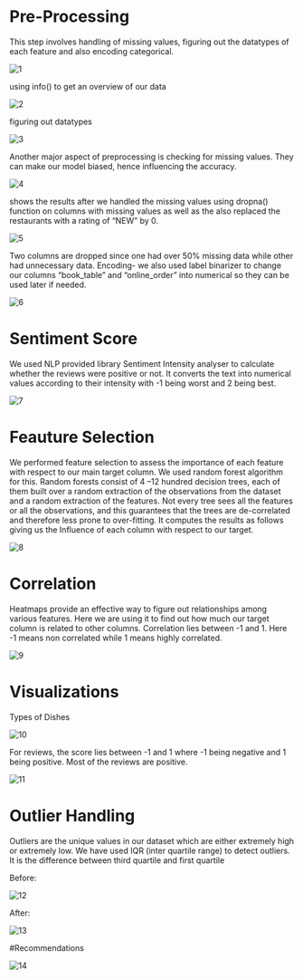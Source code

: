 # Pre-Processing
This step involves handling of missing values, figuring out the datatypes of each feature and also encoding categorical.		

![1](https://github.com/Gouravdeep-Singh/Restaurant-Recommendation-System/assets/104523395/fbc00e4b-1572-4128-8ef1-707a928b1950)

using info() to get an overview of our data

![2](https://github.com/Gouravdeep-Singh/Restaurant-Recommendation-System/assets/104523395/b037266a-822c-49b1-8ad4-070b2ea54ab0)

figuring out datatypes 

![3](https://github.com/Gouravdeep-Singh/Restaurant-Recommendation-System/assets/104523395/7729027e-0a59-4c4f-8f19-7c767a158cb5)

Another major aspect of preprocessing is checking for missing values. They can make our model biased, hence influencing the accuracy.	

![4](https://github.com/Gouravdeep-Singh/Restaurant-Recommendation-System/assets/104523395/724c9b45-bb86-4cb6-bdbb-54bbb974dd6a)

shows the results after we handled the missing values using dropna() function on columns with missing values as well as the also replaced the restaurants with a rating of “NEW” by 0.

![5](https://github.com/Gouravdeep-Singh/Restaurant-Recommendation-System/assets/104523395/b96b890d-e307-4a0d-a7f7-660460f32e52)

Two columns are dropped since one had over 50% missing data while other had unnecessary data. Encoding- we also used label binarizer to change our columns “book_table” and “online_order” into numerical so they can be used later if needed.	

![6](https://github.com/Gouravdeep-Singh/Restaurant-Recommendation-System/assets/104523395/fb86847e-3094-4878-89c4-3f397f4f714c)


# Sentiment Score
We used NLP provided library Sentiment Intensity analyser to calculate whether the reviews were positive or not. It converts the text into numerical values according to their intensity with -1 being worst and 2 being best.

![7](https://github.com/Gouravdeep-Singh/Restaurant-Recommendation-System/assets/104523395/de5c3648-69f2-4cb5-9ad9-c9d4857cc07a)

# Feauture Selection
We performed feature selection to assess the importance of each feature with respect to our main target column. We used random forest algorithm for this. Random forests consist of 4 –12 hundred decision trees, each of them built over a random extraction of the observations from the dataset and a random extraction of the features. Not every tree sees all the features or all the observations, and this guarantees that the trees are de-correlated and therefore less prone to over-fitting. It computes the results as follows giving us the Influence of each column with respect to our target.	

![8](https://github.com/Gouravdeep-Singh/Restaurant-Recommendation-System/assets/104523395/32feabf9-f560-4590-a02d-a5df084d5a78)

# Correlation
Heatmaps provide an effective way to figure out relationships among various features. Here we are using it to find out how much our target column is related to other columns. Correlation lies between -1 and 1. Here -1 means non correlated while 1 means highly correlated. 

![9](https://github.com/Gouravdeep-Singh/Restaurant-Recommendation-System/assets/104523395/1bb475cb-48a8-4f8a-a40f-09d2c485d9f1)

# Visualizations
Types of Dishes

![10](https://github.com/Gouravdeep-Singh/Restaurant-Recommendation-System/assets/104523395/d5541054-3eb5-464c-bd46-ae438be71381)

For reviews, the score lies between -1 and 1 where -1 being negative and 1 being positive. Most of the reviews are positive.

![11](https://github.com/Gouravdeep-Singh/Restaurant-Recommendation-System/assets/104523395/461eae3a-96de-4518-81f2-7fdb9028e664)

# Outlier Handling

Outliers are the unique values in our dataset which are either extremely high or extremely low. We have used IQR (inter quartile range) to detect outliers. It is the difference between third quartile and first quartile

Before:

![12](https://github.com/Gouravdeep-Singh/Restaurant-Recommendation-System/assets/104523395/02612715-5d36-4e7e-a16a-63687aa6efea)


After:

![13](https://github.com/Gouravdeep-Singh/Restaurant-Recommendation-System/assets/104523395/c30d8cbe-2600-41be-bebc-f09987e27028)

#Recommendations

![14](https://github.com/Gouravdeep-Singh/Restaurant-Recommendation-System/assets/104523395/33306465-ec2a-4392-a049-6d0a81798708)








